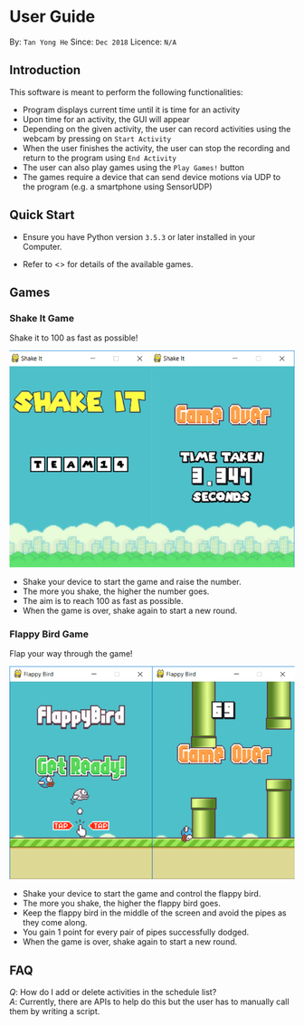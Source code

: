 # User Guide

By: `Tan Yong He`      Since: `Dec 2018`      Licence: `N/A`


## Introduction

This software is meant to perform the following functionalities:

* Program displays current time until it is time for an activity
* Upon time for an activity, the GUI will appear
* Depending on the given activity, the user can record activities using the webcam by pressing on `Start Activity`
* When the user finishes the activity, the user can stop the recording and return to the program using `End Activity`
* The user can also play games using the `Play Games!` button
* The games require a device that can send device motions via UDP to the program (e.g. a smartphone using SensorUDP)


## Quick Start

* Ensure you have Python version `3.5.3` or later installed in your Computer.

* Refer to <<Games>> for details of the available games.


## Games


### Shake It Game

Shake it to 100 as fast as possible!

![Shake It Screenshot](docs/images/shakeit_screenshot.png)

* Shake your device to start the game and raise the number.
* The more you shake, the higher the number goes.
* The aim is to reach 100 as fast as possible.
* When the game is over, shake again to start a new round.


### Flappy Bird Game

Flap your way through the game!

![Flappy Screenshot](docs/images/flappy_screenshot.png)

* Shake your device to start the game and control the flappy bird.
* The more you shake, the higher the flappy bird goes.
* Keep the flappy bird in the middle of the screen and avoid the pipes as they come along.
* You gain 1 point for every pair of pipes successfully dodged.
* When the game is over, shake again to start a new round.


## FAQ

*Q*: How do I add or delete activities in the schedule list?  
*A*: Currently, there are APIs to help do this but the user has to manually call them by writing a script.  
